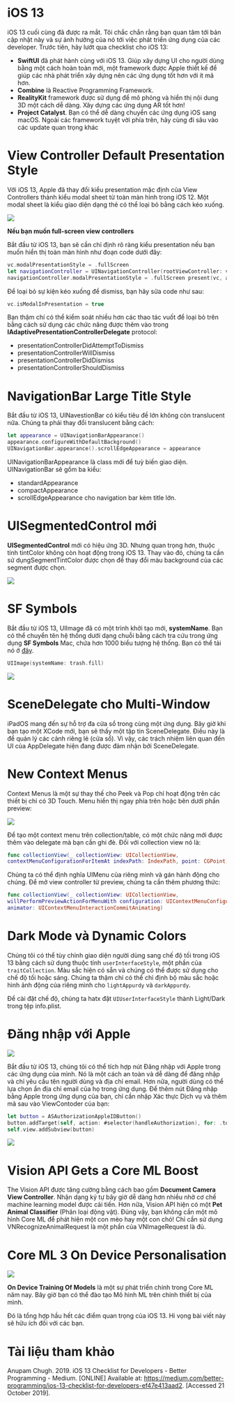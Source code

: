 # iOS 13
iOS 13 cuối cùng đã được ra mắt. Tôi chắc chắn rằng bạn quan tâm tới bản cập nhật này và sự ảnh hưởng của nó tới việc phát triển ứng dụng của các developer. 
Trước tiên, hãy lướt qua checklist cho iOS 13:
* **SwiftUI** đã phát hành cùng với iOS 13. Giúp xây dựng UI cho người dùng bằng một cách hoàn toàn mới, một framework được Apple thiết kế để giúp các nhà phát triển xây dựng nên các ứng dụng tốt hơn với ít mã hơn.
* **Combine** là Reactive Programming Framework.
* **RealityKit** framework được sử dụng để mô phỏng và hiển thị nội dung 3D một cách dễ dàng. Xây dựng các ứng dụng AR tốt hơn!
* **Project Catalyst**. Bạn có thể dễ dàng chuyển các ứng dụng iOS sang macOS.
Ngoài các framework tuyệt vời phía trên, hãy cùng đi sâu vào các update quan trọng khác

# View Controller Default Presentation Style
Với iOS 13, Apple đã thay đổi kiểu presentation mặc định của View Controllers thành kiểu modal sheet từ toàn màn hình trong iOS 12. Một modal sheet là kiểu giao diện dạng thẻ có thể loại bỏ bằng cách kéo xuống. 

![](https://miro.medium.com/max/294/0*E57pzpuyu8j1ruH5.png)

**Nếu bạn muốn full-screen view controllers**

Bắt đầu từ iOS 13, bạn sẽ cần chỉ định rõ ràng kiểu presentation nếu bạn muốn hiển thị toàn màn hình như đoạn code dưới đây:

```swift
vc.modalPresentationStyle = .fullScreen 
let navigationController = UINavigationController(rootViewController: vc) 
navigationController.modalPresentationStyle = .fullScreen present(vc, animated: true)
```

Để loại bỏ sự kiện kéo xuống để dismiss, bạn hãy sửa code như sau:

```swift
vc.isModalInPresentation = true
```

Bạn thậm chí có thể kiểm soát nhiều hơn các thao tác vuốt để loại bỏ trên bằng cách sử dụng các chức năng được thêm vào trong **IAdaptivePresentationControllerDelegate** protocol:
* presentationControllerDidAttemptToDismiss
* presentationControllerWillDismiss
* presentationControllerDidDismiss
* presentationControllerShouldDismiss

# NavigationBar Large Title Style
Bắt đầu từ iOS 13, UINavestionBar có kiểu tiêu đề lớn không còn translucent nữa.
Chúng ta phải thay đổi translucent bằng cách:

```swift
let appearance = UINavigationBarAppearance() 
appearance.configureWithDefaultBackground() 
UINavigationBar.appearance().scrollEdgeAppearance = appearance
```

UINavigationBarAppearance là class mới để tuỳ biến giao diện.
UINavigationBar sẽ gồm ba kiểu:
* standardAppearance
* compactAppearance
* scrollEdgeAppearance cho navigation bar kèm title lớn.

#  UISegmentedControl mới
**UISegmentedControl** mới có hiệu ứng 3D. Nhưng quan trọng hơn, thuộc tính tintColor không còn hoạt động trong iOS 13.
Thay vào đó, chúng ta cần sử dụngSegmentTintColor được chọn để thay đổi màu background của các segment được chọn.

![](https://miro.medium.com/max/374/1*BW7cJztkYmKm9IJfvZeYSw.png)

# SF Symbols
Bắt đầu từ iOS 13, UIImage đã có một trình khởi tạo mới, **systemName**. 
Bạn có thể chuyển tên hệ thống dưới dạng chuỗi bằng cách tra cứu trong ứng dụng **SF Symbols** Mac, chứa hơn 1000 biểu tượng hệ thống. Bạn có thể tải nó ở [đây](https://developer.apple.com/design/resources/).

```swift
UIImage(systemName: trash.fill)
```

![](https://miro.medium.com/max/665/0*fE8xWI1z7VXUPBWq.png)

# SceneDelegate cho Multi-Window
iPadOS mang đến sự hỗ trợ đa cửa sổ trong cùng một ứng dụng. Bây giờ khi bạn tạo một XCode mới, bạn sẽ thấy một tập tin SceneDelegate. Điều này là để quản lý các cảnh riêng lẻ (cửa sổ). Vì vậy, các trách nhiệm liên quan đến UI của AppDelegate hiện đang được đảm nhận bởi SceneDelegate.

# New Context Menus
Context Menus là một sự thay thế cho Peek và Pop chỉ hoạt động trên các thiết bị chỉ có 3D Touch.
Menu hiển thị ngay phía trên hoặc bên dưới phần preview:

![](https://miro.medium.com/max/392/0*YfR44VC0ZwtH5Vrk.png)

Để tạo một context menu trên collection/table, có một chức năng mới được thêm vào delegate mà bạn cần ghi đè.
Đối với collection view nó là:

```swift
func collectionView(_ collectionView: UICollectionView, 
contextMenuConfigurationForItemAt indexPath: IndexPath, point: CGPoint) -> UIContextMenuConfiguration?
```

Chúng ta có thể định nghĩa UIMenu của riêng mình và gán hành động cho chúng.
Để mở view controller từ preview, chúng ta cần thêm phương thức:

```swift
func collectionView(_ collectionView: UICollectionView, 
willPerformPreviewActionForMenuWith configuration: UIContextMenuConfiguration, 
animator: UIContextMenuInteractionCommitAnimating)
```

# Dark Mode và Dynamic Colors

Chúng tôi có thể tùy chỉnh giao diện người dùng sang chế độ tối trong iOS 13 bằng cách sử dụng thuộc tính ```userInterfaceStyle```, một phần của ```traitCollection```.
Màu sắc hiện có sẵn và chúng có thể được sử dụng cho chế độ tối hoặc sáng. Chúng ta thậm chí có thể chỉ định bộ màu sắc hoặc hình ảnh động của riêng mình cho ```lightAppurdy``` và ```darkAppurdy```.

Để cài đặt chế độ, chúng ta hatx đặt ```UIUserInterfaceStyle``` thành Light/Dark trong tệp info.plist.

# Đăng nhập với Apple

![](https://miro.medium.com/max/682/1*sf2v52ZojwHLw-XVM4LDfQ.png)

Bắt đầu từ iOS 13, chúng tôi có thể tích hợp nút Đăng nhập với Apple trong các ứng dụng của mình. Nó là một cách an toàn và dễ dàng để đăng nhập và chỉ yêu cầu tên người dùng và địa chỉ email.
Hơn nữa, người dùng có thể lựa chọn ẩn địa chỉ email của họ trong ứng dụng.
Để thêm nút Đăng nhập bằng Apple trong ứng dụng của bạn, chỉ cần nhập Xác thực Dịch vụ và thêm mã sau vào ViewContoder của bạn:

```swift
let button = ASAuthorizationAppleIDButton()        
button.addTarget(self, action: #selector(handleAuthorization), for: .touchUpInside)        
self.view.addSubview(button)
```

![](https://miro.medium.com/max/281/1*jLiiBU2A96DcxYfvjYUPOA.jpeg)

# Vision API Gets a Core ML Boost

The Vision API được tăng cường bằng cách bao gồm **Document Camera View Controller**. Nhận dạng ký tự bây giờ dễ dàng hơn nhiều nhờ cơ chế machine learning model được cải tiến. Hơn nữa, Vision API hiện có một **Pet Animal Classifier** (Phân loại động vật). Đúng vậy, bạn không cần một mô hình Core ML để phát hiện một con mèo hay một con chó! Chỉ cần sử dụng VNRecognizeAnimalRequest là một phần của VNImageRequest là đủ.
# Core ML 3 On Device Personalisation
![](https://miro.medium.com/max/500/1*2YZbW3tMvuGvFHBuZEN9jA.jpeg)

**On Device Training Of Models** là một sự phát triển chính trong Core ML năm nay. Bây giờ bạn có thể đào tạo Mô hình ML trên chính thiết bị của mình.

Đó là  tổng hợp hầu hết các điểm quan trọng của iOS 13. Hi vọng bài viết này sẽ hữu ích đối với các bạn.

# Tài liệu tham khảo
Anupam Chugh. 2019. iOS 13 Checklist for Developers - Better Programming - Medium. [ONLINE] Available at: https://medium.com/better-programming/ios-13-checklist-for-developers-ef47e413aad2. [Accessed 21 October 2019].
